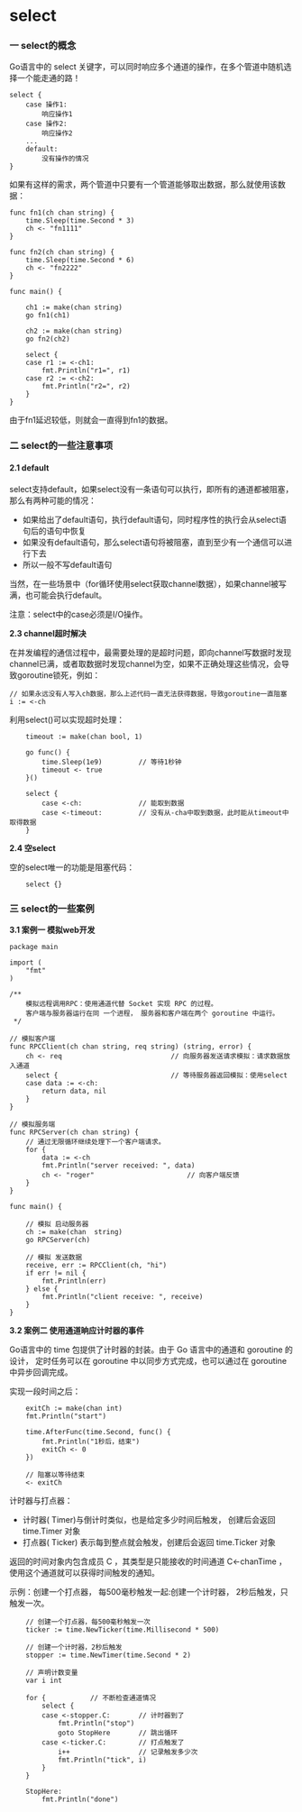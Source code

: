 # select

### 一 select的概念

Go语言中的 select 关键字，可以同时响应多个通道的操作，在多个管道中随机选择一个能走通的路！

```text
select {
	case 操作1:
		响应操作1
	case 操作2:
		响应操作2
	...
	default:
		没有操作的情况
}
```

如果有这样的需求，两个管道中只要有一个管道能够取出数据，那么就使用该数据：

```text
func fn1(ch chan string) {
	time.Sleep(time.Second * 3)
	ch <- "fn1111"
}

func fn2(ch chan string) {
	time.Sleep(time.Second * 6)
	ch <- "fn2222"
}

func main() {

	ch1 := make(chan string)
	go fn1(ch1)

	ch2 := make(chan string)
	go fn2(ch2)

	select {
	case r1 := <-ch1:
		fmt.Println("r1=", r1)
	case r2 := <-ch2:
		fmt.Println("r2=", r2)
	}
}
```

由于fn1延迟较低，则就会一直得到fn1的数据。

### 二 select的一些注意事项

#### 2.1 default

select支持default，如果select没有一条语句可以执行，即所有的通道都被阻塞，那么有两种可能的情况：

* 如果给出了default语句，执行default语句，同时程序性的执行会从select语句后的语句中恢复
* 如果没有default语句，那么select语句将被阻塞，直到至少有一个通信可以进行下去
* 所以一般不写default语句

当然，在一些场景中（for循环使用select获取channel数据），如果channel被写满，也可能会执行default。

注意：select中的case必须是I/O操作。

**2.3 channel超时解决**

在并发编程的通信过程中，最需要处理的是超时问题，即向channel写数据时发现channel已满，或者取数据时发现channel为空，如果不正确处理这些情况，会导致goroutine锁死，例如：

```text
// 如果永远没有人写入ch数据，那么上述代码一直无法获得数据，导致goroutine一直阻塞
i := <-ch
```

利用select\(\)可以实现超时处理：

```text
	timeout := make(chan bool, 1)

	go func() {
		time.Sleep(1e9)			// 等待1秒钟
		timeout <- true
	}()

	select {
		case <-ch:      		// 能取到数据
		case <-timeout: 		// 没有从-cha中取到数据，此时能从timeout中取得数据
	}
```

**2.4 空select**

空的select唯一的功能是阻塞代码：

```text
	select {}
```

### 三 select的一些案例

**3.1 案例一 模拟web开发**

```text
package main

import (
	"fmt"
)

/**
	模拟远程调用RPC：使用通道代替 Socket 实现 RPC 的过程。
	客户端与服务器运行在同 一个进程， 服务器和客户端在两个 goroutine 中运行。
 */

// 模拟客户端
func RPCClient(ch chan string, req string) (string, error) {
	ch <- req							// 向服务器发送请求模拟：请求数据放入通道
	select {							// 等待服务器返回模拟：使用select
	case data := <-ch:
		return data, nil
	}
}

// 模拟服务端
func RPCServer(ch chan string) {
	// 通过无限循环继续处理下一个客户端请求。
	for {
		data := <-ch
		fmt.Println("server received: ", data)
		ch <- "roger"						// 向客户端反馈
	}
}

func main() {

	// 模拟 启动服务器
	ch := make(chan  string)
	go RPCServer(ch)

	// 模拟 发送数据
	receive, err := RPCClient(ch, "hi")
	if err != nil {
		fmt.Println(err)
	} else {
		fmt.Println("client receive: ", receive)
	}
}
```

**3.2 案例二 使用通道晌应计时器的事件**

Go语言中的 time 包提供了计时器的封装。由于 Go 语言中的通道和 goroutine 的设计， 定时任务可以在 goroutine 中以同步方式完成，也可以通过在 goroutine 中异步回调完成。

实现一段时间之后：

```text
	exitCh := make(chan int)
	fmt.Println("start")

	time.AfterFunc(time.Second, func() {
		fmt.Println("1秒后，结束")
		exitCh <- 0
	})

	// 阻塞以等待结束
	<- exitCh
```

计时器与打点器：

* 计时器\( Timer\)与倒计时类似，也是给定多少时间后触发， 创建后会返回 time.Timer 对象
* 打点器\( Ticker\) 表示每到整点就会触发，创建后会返回 time.Ticker 对象

返回的时间对象内包含成员 C ，其类型是只能接收的时间通道 C&lt;-chanTime ，使用这个通道就可以获得时间触发的通知。

示例：创建一个打点器， 每500毫秒触发一起:创建一个计时器， 2秒后触发，只触发一次。

```text
	// 创建一个打点器，每500毫秒触发一次
	ticker := time.NewTicker(time.Millisecond * 500)

	// 创建一个计时器，2秒后触发
	stopper := time.NewTimer(time.Second * 2)

	// 声明计数变量
	var i int

	for {			// 不断检查通道情况
		select {
		case <-stopper.C:		// 计时器到了
			fmt.Println("stop")
			goto StopHere		// 跳出循环
		case <-ticker.C:		// 打点触发了
			i++					// 记录触发多少次
			fmt.Println("tick", i)
		}
	}

	StopHere:
		fmt.Println("done")
```

